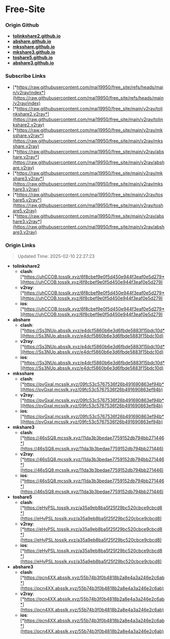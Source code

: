 # Free-Site

### Origin Github

- [**tolinkshare2.github.io**](https://github.com/tolinkshare2/tolinkshare2.github.io)
- [**abshare.github.io**](https://github.com/abshare/abshare.github.io)
- [**mksshare.github.io**](https://github.com/mksshare/mksshare.github.io)
- [**mkshare3.github.io**](https://github.com/mkshare3/mkshare3.github.io)
- [**toshare5.github.io**](https://github.com/toshare5/toshare5.github.io)
- [**abshare3.github.io**](https://github.com/abshare3/abshare3.github.io)

### Subscribe Links

- [*https://raw.githubusercontent.com/mai19950/free_site/refs/heads/main/v2ray/index*](https://raw.githubusercontent.com/mai19950/free_site/refs/heads/main/v2ray/index)
- [*https://raw.githubusercontent.com/mai19950/free_site/main/v2ray/tolinkshare2.v2ray*](https://raw.githubusercontent.com/mai19950/free_site/main/v2ray/tolinkshare2.v2ray)
- [*https://raw.githubusercontent.com/mai19950/free_site/main/v2ray/mksshare.v2ray*](https://raw.githubusercontent.com/mai19950/free_site/main/v2ray/mksshare.v2ray)
- [*https://raw.githubusercontent.com/mai19950/free_site/main/v2ray/abshare.v2ray*](https://raw.githubusercontent.com/mai19950/free_site/main/v2ray/abshare.v2ray)
- [*https://raw.githubusercontent.com/mai19950/free_site/main/v2ray/mkshare3.v2ray*](https://raw.githubusercontent.com/mai19950/free_site/main/v2ray/mkshare3.v2ray)
- [*https://raw.githubusercontent.com/mai19950/free_site/main/v2ray/toshare5.v2ray*](https://raw.githubusercontent.com/mai19950/free_site/main/v2ray/toshare5.v2ray)
- [*https://raw.githubusercontent.com/mai19950/free_site/main/v2ray/abshare3.v2ray*](https://raw.githubusercontent.com/mai19950/free_site/main/v2ray/abshare3.v2ray)

### Origin Links

> Updated Time: 2025-02-10 22:27:23

- **tolinkshare2**
  - **clash**: [*https://uhCCOB.tosslk.xyz/6f8cbef9e0f5d450e944f3eaf0e5d279*](https://uhCCOB.tosslk.xyz/6f8cbef9e0f5d450e944f3eaf0e5d279)
  - **v2ray**: [*https://uhCCOB.tosslk.xyz/6f8cbef9e0f5d450e944f3eaf0e5d279*](https://uhCCOB.tosslk.xyz/6f8cbef9e0f5d450e944f3eaf0e5d279)
  - **ios**: [*https://uhCCOB.tosslk.xyz/6f8cbef9e0f5d450e944f3eaf0e5d279*](https://uhCCOB.tosslk.xyz/6f8cbef9e0f5d450e944f3eaf0e5d279)
- **abshare**
  - **clash**: [*https://Ss3NUp.absslk.xyz/e4dcf5860b6e3d6fbde5883f15bdc10d*](https://Ss3NUp.absslk.xyz/e4dcf5860b6e3d6fbde5883f15bdc10d)
  - **v2ray**: [*https://Ss3NUp.absslk.xyz/e4dcf5860b6e3d6fbde5883f15bdc10d*](https://Ss3NUp.absslk.xyz/e4dcf5860b6e3d6fbde5883f15bdc10d)
  - **ios**: [*https://Ss3NUp.absslk.xyz/e4dcf5860b6e3d6fbde5883f15bdc10d*](https://Ss3NUp.absslk.xyz/e4dcf5860b6e3d6fbde5883f15bdc10d)
- **mksshare**
  - **clash**: [*https://pvGxal.mcsslk.xyz/09fc53c5767536f26b491690863ef94b*](https://pvGxal.mcsslk.xyz/09fc53c5767536f26b491690863ef94b)
  - **v2ray**: [*https://pvGxal.mcsslk.xyz/09fc53c5767536f26b491690863ef94b*](https://pvGxal.mcsslk.xyz/09fc53c5767536f26b491690863ef94b)
  - **ios**: [*https://pvGxal.mcsslk.xyz/09fc53c5767536f26b491690863ef94b*](https://pvGxal.mcsslk.xyz/09fc53c5767536f26b491690863ef94b)
- **mkshare3**
  - **clash**: [*https://46sSQ8.mcsslk.xyz/11da3b3bedae7759152db794bb271446*](https://46sSQ8.mcsslk.xyz/11da3b3bedae7759152db794bb271446)
  - **v2ray**: [*https://46sSQ8.mcsslk.xyz/11da3b3bedae7759152db794bb271446*](https://46sSQ8.mcsslk.xyz/11da3b3bedae7759152db794bb271446)
  - **ios**: [*https://46sSQ8.mcsslk.xyz/11da3b3bedae7759152db794bb271446*](https://46sSQ8.mcsslk.xyz/11da3b3bedae7759152db794bb271446)
- **toshare5**
  - **clash**: [*https://eHyPSL.tosslk.xyz/a35a9eb8ba5f25f29bc520cbce9cbcd8*](https://eHyPSL.tosslk.xyz/a35a9eb8ba5f25f29bc520cbce9cbcd8)
  - **v2ray**: [*https://eHyPSL.tosslk.xyz/a35a9eb8ba5f25f29bc520cbce9cbcd8*](https://eHyPSL.tosslk.xyz/a35a9eb8ba5f25f29bc520cbce9cbcd8)
  - **ios**: [*https://eHyPSL.tosslk.xyz/a35a9eb8ba5f25f29bc520cbce9cbcd8*](https://eHyPSL.tosslk.xyz/a35a9eb8ba5f25f29bc520cbce9cbcd8)
- **abshare3**
  - **clash**: [*https://pcn4XX.absslk.xyz/55b74b3f0b4818b2a8e4a3a246e2c6ab*](https://pcn4XX.absslk.xyz/55b74b3f0b4818b2a8e4a3a246e2c6ab)
  - **v2ray**: [*https://pcn4XX.absslk.xyz/55b74b3f0b4818b2a8e4a3a246e2c6ab*](https://pcn4XX.absslk.xyz/55b74b3f0b4818b2a8e4a3a246e2c6ab)
  - **ios**: [*https://pcn4XX.absslk.xyz/55b74b3f0b4818b2a8e4a3a246e2c6ab*](https://pcn4XX.absslk.xyz/55b74b3f0b4818b2a8e4a3a246e2c6ab)
